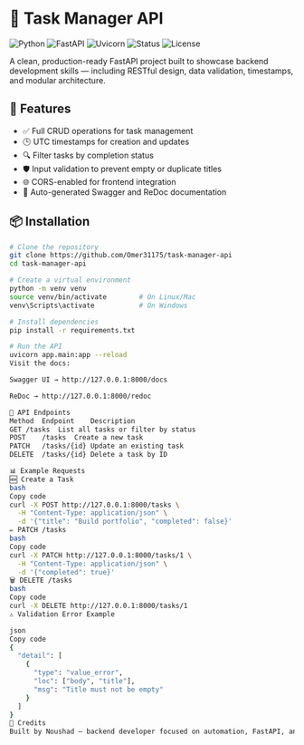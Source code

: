 # 🧠 Task Manager API

![Python](https://img.shields.io/badge/Python-3.12-blue?logo=python)
![FastAPI](https://img.shields.io/badge/FastAPI-0.110-009688?logo=fastapi)
![Uvicorn](https://img.shields.io/badge/Uvicorn-Running-success?logo=uvicorn)
![Status](https://img.shields.io/badge/Status-Completed-brightgreen)
![License](https://img.shields.io/badge/License-MIT-lightgrey)

A clean, production-ready FastAPI project built to showcase backend development skills — including RESTful design, data validation, timestamps, and modular architecture.

## 🚀 Features

- ✅ Full CRUD operations for task management
- 🕒 UTC timestamps for creation and updates
- 🔍 Filter tasks by completion status
- 🛡️ Input validation to prevent empty or duplicate titles
- 🌐 CORS-enabled for frontend integration
- 📄 Auto-generated Swagger and ReDoc documentation

## 📦 Installation

```bash
# Clone the repository
git clone https://github.com/Omer31175/task-manager-api
cd task-manager-api

# Create a virtual environment
python -m venv venv
source venv/bin/activate        # On Linux/Mac
venv\Scripts\activate           # On Windows

# Install dependencies
pip install -r requirements.txt

# Run the API
uvicorn app.main:app --reload
Visit the docs:

Swagger UI → http://127.0.0.1:8000/docs

ReDoc → http://127.0.0.1:8000/redoc

📮 API Endpoints
Method	Endpoint	Description
GET	/tasks	List all tasks or filter by status
POST	/tasks	Create a new task
PATCH	/tasks/{id}	Update an existing task
DELETE	/tasks/{id}	Delete a task by ID

📊 Example Requests
🆕 Create a Task
bash
Copy code
curl -X POST http://127.0.0.1:8000/tasks \
  -H "Content-Type: application/json" \
  -d '{"title": "Build portfolio", "completed": false}'
✏️ PATCH /tasks
bash
Copy code
curl -X PATCH http://127.0.0.1:8000/tasks/1 \
  -H "Content-Type: application/json" \
  -d '{"completed": true}'
🗑️ DELETE /tasks
bash
Copy code
curl -X DELETE http://127.0.0.1:8000/tasks/1
⚠️ Validation Error Example

json
Copy code
{
  "detail": [
    {
      "type": "value_error",
      "loc": ["body", "title"],
      "msg": "Title must not be empty"
    }
  ]
}
🙌 Credits
Built by Noushad — backend developer focused on automation, FastAPI, and clean architecture.





